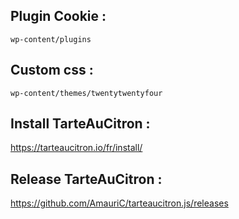 ## Plugin Cookie :

```wp-content/plugins```

## Custom css :

```wp-content/themes/twentytwentyfour```

## Install TarteAuCitron :
https://tarteaucitron.io/fr/install/

## Release TarteAuCitron :
https://github.com/AmauriC/tarteaucitron.js/releases
